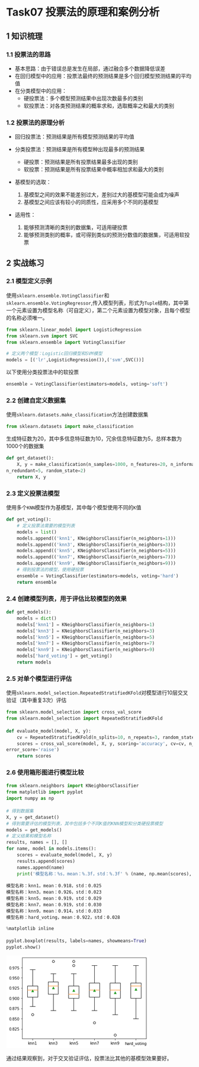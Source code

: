# Task07 投票法的原理和案例分析

## 1 知识梳理
### 1.1 投票法的思路
- 基本思路：由于错误总是发生在局部，通过融合多个数据降低误差
- 在回归模型中的应用：投票法最终的预测结果是多个回归模型预测结果的平均值
- 在分类模型中的应用：
  - 硬投票法：多个模型预测结果中出现次数最多的类别
  - 软投票法：对各类预测结果的概率求和，选取概率之和最大的类别

### 1.2 投票法的原理分析
- 回归投票法：预测结果是所有模型预测结果的平均值
- 分类投票法：预测结果是所有模型种出现最多的预测结果
    - 硬投票：预测结果是所有投票结果最多出现的类别
    - 软投票：预测结果是所有投票结果中概率相加求和最大的类别

- 基模型的选取：  
  1. 基模型之间的效果不能差别过大，差别过大的基模型可能会成为噪声
  2. 基模型之间应该有较小的同质性，应采用多个不同的基模型
- 适用性：  
  1. 能够预测清晰的类别的数据集，可适用硬投票
  2. 能够预测类别的概率，或可得到类似的预测分数值的数据集，可适用软投票

## 2 实战练习

### 2.1 模型定义示例

使用`sklearn.ensemble.VotingClassifier`和`sklearn.ensemble.VotingRegressor`,传入模型列表，形式为`Tuple`结构，其中第一个元素设置为模型名称（可自定义），第二个元素设置为模型对象，且每个模型的名称必须唯一。


```python
from sklearn.linear_model import LogisticRegression
from sklearn.svm import SVC
from sklearn.ensemble import VotingClassifier
```


```python
# 定义两个模型：Logistic回归模型和SVM模型
models = [('lr',LogisticRegression()),('svm',SVC())]
```

以下使用分类投票法中的软投票


```python
ensemble = VotingClassifier(estimators=models, voting='soft')
```

### 2.2 创建自定义数据集
使用`sklearn.datasets.make_classification`方法创建数据集


```python
from sklearn.datasets import make_classification
```

生成特征数为20，其中多信息特征数为10，冗余信息特征数为5，总样本数为1000个的数据集


```python
def get_dataset():
    X, y = make_classification(n_samples=1000, n_features=20, n_informative=10,
n_redundant=5, random_state=2)
    return X, y
```

### 2.3 定义投票法模型

使用多个`KNN`模型作为基模型，其中每个模型使用不同的`K`值


```python
def get_voting():
    # 定义投票法需要的模型列表
    models = list()
    models.append(('knn1', KNeighborsClassifier(n_neighbors=1)))
    models.append(('knn3', KNeighborsClassifier(n_neighbors=3)))
    models.append(('knn5', KNeighborsClassifier(n_neighbors=5)))
    models.append(('knn7', KNeighborsClassifier(n_neighbors=7)))
    models.append(('knn9', KNeighborsClassifier(n_neighbors=9)))
    # 得到投票法的模型，使用硬投票
    ensemble = VotingClassifier(estimators=models, voting='hard')
    return ensemble
```

### 2.4 创建模型列表，用于评估比较模型的效果


```python
def get_models():
    models = dict()
    models['knn1'] = KNeighborsClassifier(n_neighbors=1)
    models['knn3'] = KNeighborsClassifier(n_neighbors=3)
    models['knn5'] = KNeighborsClassifier(n_neighbors=5)
    models['knn7'] = KNeighborsClassifier(n_neighbors=7)
    models['knn9'] = KNeighborsClassifier(n_neighbors=9)
    models['hard_voting'] = get_voting()
    return models
```

### 2.5 对单个模型进行评估
使用`sklearn.model_selection.RepeatedStratifiedKFold`对模型进行10层交叉验证（其中重复3次）评估


```python
from sklearn.model_selection import cross_val_score
from sklearn.model_selection import RepeatedStratifiedKFold

def evaluate_model(model, X, y):
    cv = RepeatedStratifiedKFold(n_splits=10, n_repeats=3, random_state=1)
    scores = cross_val_score(model, X, y, scoring='accuracy', cv=cv, n_jobs=-1,
error_score='raise')
    return scores
```

### 2.6 使用箱形图进行模型比较


```python
from sklearn.neighbors import KNeighborsClassifier
from matplotlib import pyplot
import numpy as np

# 得到数据集
X, y = get_dataset()
# 得到需要评估的模型列表，其中包括多个不同K值的KNN模型和分类硬投票模型
models = get_models()
# 定义结果和模型名称
results, names = [], []
for name, model in models.items():
    scores = evaluate_model(model, X, y)
    results.append(scores)
    names.append(name)
    print('模型名称：%s，mean：%.3f，std：%.3f' % (name, np.mean(scores), np.std(scores)))
```

    模型名称：knn1，mean：0.918，std：0.025
    模型名称：knn3，mean：0.926，std：0.023
    模型名称：knn5，mean：0.919，std：0.029
    模型名称：knn7，mean：0.919，std：0.030
    模型名称：knn9，mean：0.914，std：0.033
    模型名称：hard_voting，mean：0.922，std：0.028
    


```python
%matplotlib inline

pyplot.boxplot(results, labels=names, showmeans=True)
pyplot.show()
```


    
![png](images/task07/01.png)
    


通过结果观察到，对于交叉验证评估，投票法比其他的基模型效果要好。
